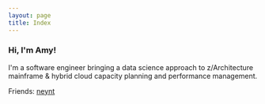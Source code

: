 ```yaml
---
layout: page
title: Index
---
```


### Hi, I'm Amy!

I'm a software engineer bringing a data science approach to z/Architecture mainframe & hybrid cloud capacity planning and performance management.

Friends: [neynt](https://neynt.ca/)